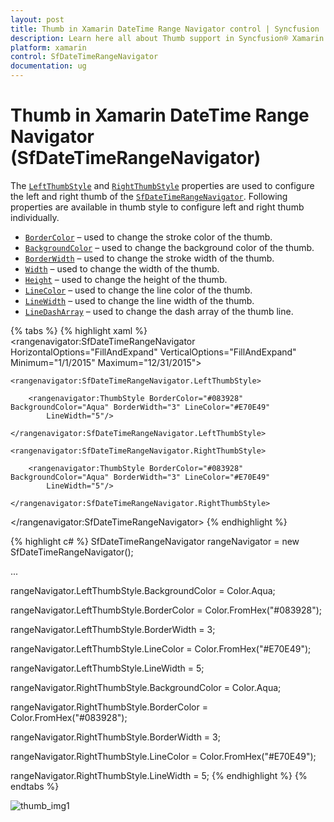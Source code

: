 ```yaml
---
layout: post
title: Thumb in Xamarin DateTime Range Navigator control | Syncfusion
description: Learn here all about Thumb support in Syncfusion® Xamarin DateTime Range Navigator (SfDateTimeRangeNavigator) control and more.
platform: xamarin
control: SfDateTimeRangeNavigator
documentation: ug
---
```


# Thumb in Xamarin DateTime Range Navigator (SfDateTimeRangeNavigator)

The [`LeftThumbStyle`](https://help.syncfusion.com/cr/xamarin/Syncfusion.RangeNavigator.XForms.SfDateTimeRangeNavigator.html#Syncfusion_RangeNavigator_XForms_SfDateTimeRangeNavigator_LeftThumbStyle) and [`RightThumbStyle`](https://help.syncfusion.com/cr/xamarin/Syncfusion.RangeNavigator.XForms.SfDateTimeRangeNavigator.html#Syncfusion_RangeNavigator_XForms_SfDateTimeRangeNavigator_RightThumbStyle) properties are used to configure the left and right thumb of the [`SfDateTimeRangeNavigator`](https://help.syncfusion.com/cr/xamarin/Syncfusion.RangeNavigator.XForms.SfDateTimeRangeNavigator.html). Following properties are available in thumb style to configure left and right thumb individually. 

* [`BorderColor`](https://help.syncfusion.com/cr/xamarin/Syncfusion.RangeNavigator.XForms.ThumbStyle.html#Syncfusion_RangeNavigator_XForms_ThumbStyle_BorderColor) – used to change the stroke color of the thumb.
* [`BackgroundColor`](https://help.syncfusion.com/cr/xamarin/Syncfusion.RangeNavigator.XForms.ThumbStyle.html#Syncfusion_RangeNavigator_XForms_ThumbStyle_BackgroundColor) – used to change the background color of the thumb.
* [`BorderWidth`](https://help.syncfusion.com/cr/xamarin/Syncfusion.RangeNavigator.XForms.ThumbStyle.html#Syncfusion_RangeNavigator_XForms_ThumbStyle_BorderWidth) – used to change the stroke width of the thumb.
* [`Width`](https://help.syncfusion.com/cr/xamarin/Syncfusion.RangeNavigator.XForms.ThumbStyle.html#Syncfusion_RangeNavigator_XForms_ThumbStyle_Width) – used to change the width of the thumb.
* [`Height`](https://help.syncfusion.com/cr/xamarin/Syncfusion.RangeNavigator.XForms.ThumbStyle.html#Syncfusion_RangeNavigator_XForms_ThumbStyle_Height) – used to change the height of the thumb.
* [`LineColor`](https://help.syncfusion.com/cr/xamarin/Syncfusion.RangeNavigator.XForms.ThumbStyle.html#Syncfusion_RangeNavigator_XForms_ThumbStyle_LineColor) – used to change the line color of the thumb.
* [`LineWidth`](https://help.syncfusion.com/cr/xamarin/Syncfusion.RangeNavigator.XForms.ThumbStyle.html#Syncfusion_RangeNavigator_XForms_ThumbStyle_LineWidth) – used to change the line width of the thumb.
* [`LineDashArray`](https://help.syncfusion.com/cr/xamarin/Syncfusion.RangeNavigator.XForms.ThumbStyle.html#Syncfusion_RangeNavigator_XForms_ThumbStyle_LineDashArray) – used to change the dash array of the thumb line.


{% tabs %}
{% highlight xaml %}
<rangenavigator:SfDateTimeRangeNavigator HorizontalOptions="FillAndExpand" VerticalOptions="FillAndExpand" Minimum="1/1/2015" 
	Maximum="12/31/2015">

	<rangenavigator:SfDateTimeRangeNavigator.LeftThumbStyle>

		<rangenavigator:ThumbStyle BorderColor="#083928" BackgroundColor="Aqua" BorderWidth="3" LineColor="#E70E49" 
			LineWidth="5"/>

	</rangenavigator:SfDateTimeRangeNavigator.LeftThumbStyle>

	<rangenavigator:SfDateTimeRangeNavigator.RightThumbStyle>

		<rangenavigator:ThumbStyle BorderColor="#083928" BackgroundColor="Aqua" BorderWidth="3" LineColor="#E70E49" 
			LineWidth="5"/>

	</rangenavigator:SfDateTimeRangeNavigator.RightThumbStyle>

</rangenavigator:SfDateTimeRangeNavigator>
{% endhighlight %}

{% highlight c# %}
SfDateTimeRangeNavigator rangeNavigator = new SfDateTimeRangeNavigator();

...

rangeNavigator.LeftThumbStyle.BackgroundColor = Color.Aqua;

rangeNavigator.LeftThumbStyle.BorderColor = Color.FromHex("#083928");

rangeNavigator.LeftThumbStyle.BorderWidth = 3;

rangeNavigator.LeftThumbStyle.LineColor = Color.FromHex("#E70E49");

rangeNavigator.LeftThumbStyle.LineWidth = 5;

rangeNavigator.RightThumbStyle.BackgroundColor = Color.Aqua;

rangeNavigator.RightThumbStyle.BorderColor = Color.FromHex("#083928");

rangeNavigator.RightThumbStyle.BorderWidth = 3;

rangeNavigator.RightThumbStyle.LineColor = Color.FromHex("#E70E49");

rangeNavigator.RightThumbStyle.LineWidth = 5;
{% endhighlight %}
{% endtabs %}

![thumb_img1](thumb_images/thumb_img1.png)
